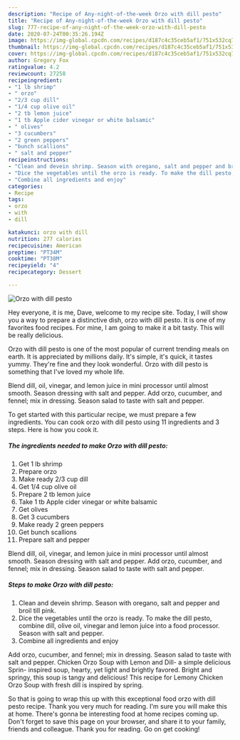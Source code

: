 ```yaml
---
description: "Recipe of Any-night-of-the-week Orzo with dill pesto"
title: "Recipe of Any-night-of-the-week Orzo with dill pesto"
slug: 777-recipe-of-any-night-of-the-week-orzo-with-dill-pesto
date: 2020-07-24T00:35:26.194Z
image: https://img-global.cpcdn.com/recipes/d187c4c35ceb5af1/751x532cq70/orzo-with-dill-pesto-recipe-main-photo.jpg
thumbnail: https://img-global.cpcdn.com/recipes/d187c4c35ceb5af1/751x532cq70/orzo-with-dill-pesto-recipe-main-photo.jpg
cover: https://img-global.cpcdn.com/recipes/d187c4c35ceb5af1/751x532cq70/orzo-with-dill-pesto-recipe-main-photo.jpg
author: Gregory Fox
ratingvalue: 4.2
reviewcount: 27258
recipeingredient:
- "1 lb shrimp"
- " orzo"
- "2/3 cup dill"
- "1/4 cup olive oil"
- "2 tb lemon juice"
- "1 tb Apple cider vinegar or white balsamic"
- " olives"
- "3 cucumbers"
- "2 green peppers"
- "bunch scallions"
- " salt and pepper"
recipeinstructions:
- "Clean and devein shrimp. Season with oregano, salt and pepper and broil till pink."
- "Dice the vegetables until the orzo is ready. To make the dill pesto, combine dill, olive oil, vinegar and lemon juice into a food processor. Season with salt and pepper."
- "Combine all ingredients and enjoy"
categories:
- Recipe
tags:
- orzo
- with
- dill

katakunci: orzo with dill 
nutrition: 277 calories
recipecuisine: American
preptime: "PT34M"
cooktime: "PT38M"
recipeyield: "4"
recipecategory: Dessert

---
```



![Orzo with dill pesto](https://img-global.cpcdn.com/recipes/d187c4c35ceb5af1/751x532cq70/orzo-with-dill-pesto-recipe-main-photo.jpg)

Hey everyone, it is me, Dave, welcome to my recipe site. Today, I will show you a way to prepare a distinctive dish, orzo with dill pesto. It is one of my favorites food recipes. For mine, I am going to make it a bit tasty. This will be really delicious.

Orzo with dill pesto is one of the most popular of current trending meals on earth. It is appreciated by millions daily. It's simple, it's quick, it tastes yummy. They're fine and they look wonderful. Orzo with dill pesto is something that I've loved my whole life.

Blend dill, oil, vinegar, and lemon juice in mini processor until almost smooth. Season dressing with salt and pepper. Add orzo, cucumber, and fennel; mix in dressing. Season salad to taste with salt and pepper.


To get started with this particular recipe, we must prepare a few ingredients. You can cook orzo with dill pesto using 11 ingredients and 3 steps. Here is how you cook it.

<!--inarticleads1-->

##### The ingredients needed to make Orzo with dill pesto:

1. Get 1 lb shrimp
1. Prepare  orzo
1. Make ready 2/3 cup dill
1. Get 1/4 cup olive oil
1. Prepare 2 tb lemon juice
1. Take 1 tb Apple cider vinegar or white balsamic
1. Get  olives
1. Get 3 cucumbers
1. Make ready 2 green peppers
1. Get bunch scallions
1. Prepare  salt and pepper


Blend dill, oil, vinegar, and lemon juice in mini processor until almost smooth. Season dressing with salt and pepper. Add orzo, cucumber, and fennel; mix in dressing. Season salad to taste with salt and pepper. 

<!--inarticleads2-->

##### Steps to make Orzo with dill pesto:

1. Clean and devein shrimp. Season with oregano, salt and pepper and broil till pink.
1. Dice the vegetables until the orzo is ready. To make the dill pesto, combine dill, olive oil, vinegar and lemon juice into a food processor. Season with salt and pepper.
1. Combine all ingredients and enjoy


Add orzo, cucumber, and fennel; mix in dressing. Season salad to taste with salt and pepper. Chicken Orzo Soup with Lemon and Dill- a simple delicious Sprin- inspired soup, hearty, yet light and brightly favored. Bright and springy, this soup is tangy and delicious! This recipe for Lemony Chicken Orzo Soup with fresh dill is inspired by spring. 

So that is going to wrap this up with this exceptional food orzo with dill pesto recipe. Thank you very much for reading. I'm sure you will make this at home. There's gonna be interesting food at home recipes coming up. Don't forget to save this page on your browser, and share it to your family, friends and colleague. Thank you for reading. Go on get cooking!
